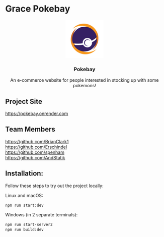 # Grace Pokebay

<p align="center">
  <a href="https://pokebay.onrender.com/">
    <img src="https://github.com/Bisque-gs/graceshopper-project/blob/main/public/logo.png?raw=true" alt="Logo" width="120" height="120">
  </a>

  <h3 align="center">Pokebay</h3>

  <p align="center">
    An e-commerce website for people interested in stocking up with some pokemons!
    <br />

## Project Site
https://pokebay.onrender.com

## Team Members
https://github.com/BrianClark1 <br />
https://github.com/Erschindel <br />
https://github.com/spenham <br />
https://github.com/AndStatik <br />

## Installation:

Follow these steps to try out the project locally:

Linux and macOS:
```
npm run start:dev
```

Windows (in 2 separate terminals):
```
npm run start-server2
npm run build:dev
```
